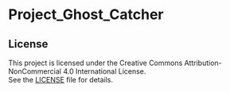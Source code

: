 # Project_Ghost_Catcher

## License
This project is licensed under the Creative Commons Attribution-NonCommercial 4.0 International License.  
See the [LICENSE](./LICENSE) file for details.

